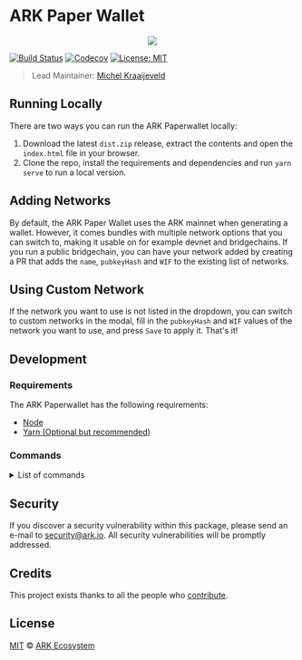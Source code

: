 # ARK Paper Wallet

<p align="center">
    <img src="https://raw.githubusercontent.com/ARKEcosystem/paper-wallet/master/banner.png" />
</p>

[![Build Status](https://badgen.now.sh/circleci/github/ARKEcosystem/paper-wallet)](https://circleci.com/gh/ARKEcosystem/paper-wallet)
[![Codecov](https://badgen.now.sh/codecov/c/github/arkecosystem/paper-wallet)](https://codecov.io/gh/arkecosystem/paper-wallet)
[![License: MIT](https://badgen.now.sh/badge/license/MIT/green)](https://opensource.org/licenses/MIT)

> Lead Maintainer: [Michel Kraaijeveld](https://github.com/ItsANameToo)

## Running Locally

There are two ways you can run the ARK Paperwallet locally:

1. Download the latest `dist.zip` release, extract the contents and open the `index.html` file in your browser.
2. Clone the repo, install the requirements and dependencies and run `yarn serve` to run a local version.

## Adding Networks

By default, the ARK Paper Wallet uses the ARK mainnet when generating a wallet.
However, it comes bundles with multiple network options that you can switch to, making it usable on for example devnet and bridgechains.
If you run a public bridgechain, you can have your network added by creating a PR that adds the `name`, `pubkeyHash` and `WIF` to the existing list of networks.

## Using Custom Network

If the network you want to use is not listed in the dropdown, you can switch to custom networks in the modal, fill in the `pubkeyHash` and `WIF` values of the network you want to use, and press `Save` to apply it. That's it!

## Development

### Requirements

The ARK Paperwallet has the following requirements:

-   [Node](https://nodejs.org/)
-   [Yarn (Optional but recommended)](https://yarnpkg.com)

### Commands

<details><summary>List of commands</summary>

```bash
# Install dependencies
yarn install

# Compiles and hot-reloads for development
yarn run serve

# Compiles and minifies for production
yarn run build

# Run your tests
yarn run test:e2e
yarn run test:unit

# Lints and fixes files
yarn run lint

# Generate release zips
yarn run task:release

# Deploy on GitHub pages
yarn run task:deploy
```

</details>

## Security

If you discover a security vulnerability within this package, please send an e-mail to security@ark.io. All security vulnerabilities will be promptly addressed.

## Credits

This project exists thanks to all the people who [contribute](../../contributors).

## License

[MIT](LICENSE) © [ARK Ecosystem](https://ark.io)
